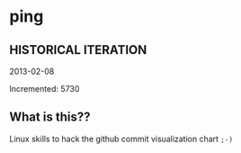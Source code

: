 # ping

## HISTORICAL ITERATION
2013-02-08

Incremented: 5730

## What is this?? 
Linux skills to hack the github commit visualization chart `;-)`
